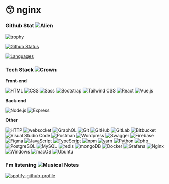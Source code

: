 # 😙 nginx

### Github Stat ![Alien](https://raw.githubusercontent.com/Tarikul-Islam-Anik/Animated-Fluent-Emojis/master/Emojis/Smilies/Alien.png)

[![trophy](https://github-profile-trophy.vercel.app/?username=gamekittituh)](https://github.com/ryo-ma/github-profile-trophy)

[![Github Status](https://github-readme-stats.vercel.app/api?username=gamekittituh\&count\_private=true\&theme=synthwave\&show\_icons=true)](https://github.com/gamekittituh)

[![Languages](https://github-readme-stats.vercel.app/api/top-langs/?username=gamekittituh\&layout=compact\&langs\_count=10\&hide\_border=true\&custom\_title=Languages\&bg\_color=f5f5f5)](https://github.com/gamekittituh)

### Tech Stack ![Crown](https://raw.githubusercontent.com/Tarikul-Islam-Anik/Animated-Fluent-Emojis/master/Emojis/Objects/Crown.png)

**Front-end**

![HTML](https://user-images.githubusercontent.com/25181517/192158954-f88b5814-d510-4564-b285-dff7d6400dad.png) ![CSS](https://user-images.githubusercontent.com/25181517/183898674-75a4a1b1-f960-4ea9-abcb-637170a00a75.png) ![Sass](https://user-images.githubusercontent.com/25181517/192158956-48192682-23d5-4bfc-9dfb-6511ade346bc.png) ![Bootstrap](https://user-images.githubusercontent.com/25181517/183898054-b3d693d4-dafb-4808-a509-bab54cf5de34.png) ![Tailwind CSS](https://user-images.githubusercontent.com/25181517/202896760-337261ed-ee92-4979-84c4-d4b829c7355d.png) ![React](https://user-images.githubusercontent.com/25181517/183897015-94a058a6-b86e-4e42-a37f-bf92061753e5.png) ![Vue.js](https://user-images.githubusercontent.com/25181517/117448124-a2da9800-af3e-11eb-85d2-bd1b69b65603.png)

**Back-end**

![Node.js](https://user-images.githubusercontent.com/25181517/183568594-85e280a7-0d7e-4d1a-9028-c8c2209e073c.png) ![Express](https://user-images.githubusercontent.com/25181517/183859966-a3462d8d-1bc7-4880-b353-e2cbed900ed6.png)

**Other**

![HTTP](https://user-images.githubusercontent.com/25181517/192107854-765620d7-f909-4953-a6da-36e1ef69eea6.png) ![websocket](https://user-images.githubusercontent.com/25181517/187070862-03888f18-2e63-4332-95fb-3ba4f2708e59.png) ![GraphQL](https://user-images.githubusercontent.com/25181517/192107856-aa92c8b1-b615-47c3-9141-ed0d29a90239.png) ![Git](https://user-images.githubusercontent.com/25181517/192108372-f71d70ac-7ae6-4c0d-8395-51d8870c2ef0.png) ![GitHub](https://user-images.githubusercontent.com/25181517/192108374-8da61ba1-99ec-41d7-80b8-fb2f7c0a4948.png) ![GitLab](https://user-images.githubusercontent.com/25181517/192108376-c675d39b-90f6-4073-bde6-5a9291644657.png) ![Bitbucket](https://user-images.githubusercontent.com/25181517/192108375-268c35e6-ab26-44b2-88bf-e3121a4e5083.png) ![Visual Studio Code](https://user-images.githubusercontent.com/25181517/192108891-d86b6220-e232-423a-bf5f-90903e6887c3.png) ![Postman](https://user-images.githubusercontent.com/25181517/192109061-e138ca71-337c-4019-8d42-4792fdaa7128.png) ![Wordpress](https://user-images.githubusercontent.com/25181517/192158957-b1256181-356c-46a3-beb9-487af08a6266.png) ![Swagger](https://user-images.githubusercontent.com/25181517/186711335-a3729606-5a78-4496-9a36-06efcc74f800.png) ![Firebase](https://user-images.githubusercontent.com/25181517/189716855-2c69ca7a-5149-4647-936d-780610911353.png) ![Figma](https://user-images.githubusercontent.com/25181517/189715289-df3ee512-6eca-463f-a0f4-c10d94a06b2f.png) ![JavaScript](https://user-images.githubusercontent.com/25181517/117447155-6a868a00-af3d-11eb-9cfe-245df15c9f3f.png) ![TypeScript](https://user-images.githubusercontent.com/25181517/183890598-19a0ac2d-e88a-4005-a8df-1ee36782fde1.png) ![npm](https://user-images.githubusercontent.com/25181517/121401671-49102800-c959-11eb-9f6f-74d49a5e1774.png) ![yarn](https://user-images.githubusercontent.com/25181517/183049794-a3dfaddd-22ee-4ffe-b0b4-549ccd4879f9.png) ![Python](https://user-images.githubusercontent.com/25181517/183423507-c056a6f9-1ba8-4312-a350-19bcbc5a8697.png) ![php](https://user-images.githubusercontent.com/25181517/183570228-6a040b9f-3ddf-47a2-a201-743121dac664.png) ![PostgreSQL](https://user-images.githubusercontent.com/25181517/117208740-bfb78400-adf5-11eb-97bb-09072b6bedfc.png) ![MySQL](https://user-images.githubusercontent.com/25181517/183896128-ec99105a-ec1a-4d85-b08b-1aa1620b2046.png) ![redis](https://user-images.githubusercontent.com/25181517/182884894-d3fa6ee0-f2b4-4960-9961-64740f533f2a.png) ![mongoDB](https://user-images.githubusercontent.com/25181517/182884177-d48a8579-2cd0-447a-b9a6-ffc7cb02560e.png) ![Docker](https://user-images.githubusercontent.com/25181517/117207330-263ba280-adf4-11eb-9b97-0ac5b40bc3be.png) ![Grafana](https://user-images.githubusercontent.com/25181517/182534075-4962068b-4407-46c2-ac67-ddcb86af30cc.png) ![Nginx](https://user-images.githubusercontent.com/25181517/183345125-9a7cd2e6-6ad6-436f-8490-44c903bef84c.png) ![Windows](https://user-images.githubusercontent.com/25181517/186884150-05e9ff6d-340e-4802-9533-2c3f02363ee3.png) ![macOS](https://user-images.githubusercontent.com/25181517/186884152-ae609cca-8cf1-4175-8d60-1ce1fa078ca2.png) ![Ubuntu](https://user-images.githubusercontent.com/25181517/186884153-99edc188-e4aa-4c84-91b0-e2df260ebc33.png)

### I'm listening ![Musical Notes](https://raw.githubusercontent.com/Tarikul-Islam-Anik/Animated-Fluent-Emojis/master/Emojis/Objects/Musical%20Notes.png)

[![spotify-github-profile](https://spotify-github-profile.vercel.app/api/view?uid=21pmwkb7nhic4r2egut7f2t3y\&cover\_image=true\&theme=novatorem\&show\_offline=false\&background\_color=121212\&interchange=false\&bar\_color=53b14f\&bar\_color\_cover=false)](https://github.com/kittinan/spotify-github-profile)
